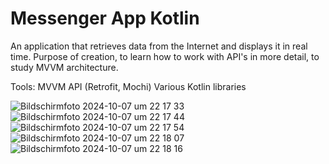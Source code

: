 # Messenger App Kotlin

An application that retrieves data from the Internet and displays it in real time. Purpose of creation, to learn how to work with API's in more detail, to study MVVM architecture.

Tools: 
MVVM
API (Retrofit, Mochi)
Various Kotlin libraries

![Bildschirmfoto 2024-10-07 um 22 17 33](https://github.com/user-attachments/assets/4335833f-a146-45ee-a6c0-de71eb955ed3)
![Bildschirmfoto 2024-10-07 um 22 17 44](https://github.com/user-attachments/assets/a93cd550-dc55-41e4-92b7-eaacda53e4f9)
![Bildschirmfoto 2024-10-07 um 22 17 54](https://github.com/user-attachments/assets/d9fa5a50-459f-4f83-829f-018c0a265be3)
![Bildschirmfoto 2024-10-07 um 22 18 07](https://github.com/user-attachments/assets/fcea1eb1-e4cd-4902-af18-36852d6fca3c)
![Bildschirmfoto 2024-10-07 um 22 18 16](https://github.com/user-attachments/assets/2fb5b82a-84db-4a03-a0c9-845d74cbba58)

